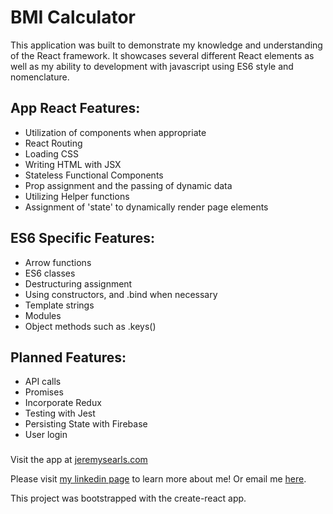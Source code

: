 # BMI Calculator

This application was built to demonstrate my knowledge and understanding of the
React framework. It showcases several different React elements as well as my
ability to development with javascript using ES6 style and nomenclature.

## App React Features:

* Utilization of components when appropriate
* React Routing
* Loading CSS
* Writing HTML with JSX
* Stateless Functional Components
* Prop assignment and the passing of dynamic data
* Utilizing Helper functions
* Assignment of 'state' to dynamically render page elements

## ES6 Specific Features:

* Arrow functions
* ES6 classes
* Destructuring assignment
* Using constructors, and .bind when necessary
* Template strings
* Modules
* Object methods such as .keys()

## Planned Features:
* API calls
* Promises
* Incorporate Redux
* Testing with Jest
* Persisting State with Firebase
* User login

###
Visit the app at [jeremysearls.com](http://www.jeremysearls.com)

Please visit [my linkedin page](https://www.linkedin.com/in/jeremysearls/) to learn more about me! Or email me [here](mailto:searls@me.com).

This project was bootstrapped with the create-react app.

